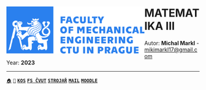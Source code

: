 <body>    
    <div width="1200">
        <img src="..\Images\CTU_logo_banner.png" width="360" align="left"/>
</body>


# MATEMATIKA III
Autor: **Michal Markl** - mikimarkl17@gmail.com <br>Year: **2023**<br><hr>

<a href="https://github.com/michal-markl/CVUT-FS">```🏠```</a> 
<a href="https://github.com/michal-markl">```🪪```</a> 
[**`KOS`**](https://www.kos.cvut.cz/)
[**`FS ČVUT`**](https://www.fs.cvut.cz/)
[**`STROJAŘ`**](https://www.strojar.com/)
[**`MAIL`**](https://my.fs.cvut.cz/services/portal/)
[**`MOODLE`**](https://moodle-vyuka.cvut.cz/my/)

